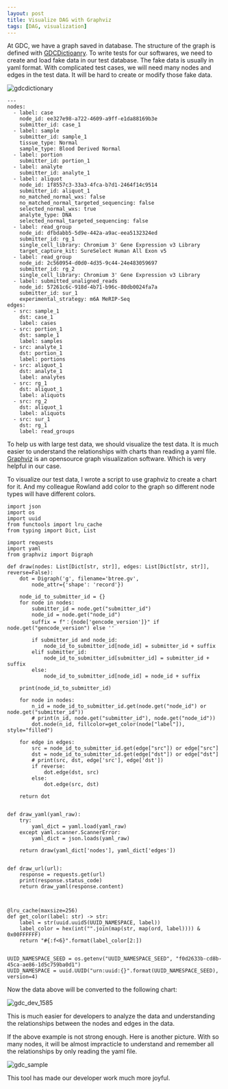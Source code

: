 ```yaml
---
layout: post
title: Visualize DAG with Graphviz
tags: [DAG, visualization]
---
```


At GDC, we have a graph saved in database. The structure of the graph is defined with [GDCDictioanry](https://github.com/NCI-GDC/gdcdictionary/). 
To write tests for our softwares, we need to create and load fake data in our test database. The fake data is usually in yaml
format. With complicated test cases, we will need many nodes and edges in the test data. It will be hard to create or modify those fake data. 
<!--break-->

![gdcdictionary](/images/graphviz_gdc/gdcdictionary.png)

```
---
nodes:
  - label: case
    node_id: ee327e98-a722-4609-a9ff-e1da88169b3e
    submitter_id: case_1
  - label: sample
    submitter_id: sample_1
    tissue_type: Normal
    sample_type: Blood Derived Normal
  - label: portion
    submitter_id: portion_1
  - label: analyte
    submitter_id: analyte_1
  - label: aliquot
    node_id: 1f8557c3-33a3-4fca-b7d1-2464f14c9514
    submitter_id: aliquot_1
    no_matched_normal_wxs: false
    no_matched_normal_targeted_sequencing: false
    selected_normal_wxs: true
    analyte_type: DNA
    selected_normal_targeted_sequencing: false
  - label: read_group
    node_id: dfbdabb5-5d9e-442a-a9ac-eea5132324ed
    submitter_id: rg_1
    single_cell_library: Chromium 3' Gene Expression v3 Library
    target_capture_kit: SureSelect Human All Exon v5
  - label: read_group
    node_id: 2c560954-d0d0-4d35-9c44-24e483059697
    submitter_id: rg_2
    single_cell_library: Chromium 3' Gene Expression v3 Library
  - label: submitted_unaligned_reads
    node_id: 57261c6c-918d-4b71-b96c-80db0024fa7a
    submitter_id: sur_1
    experimental_strategy: m6A MeRIP-Seq
edges:
  - src: sample_1
    dst: case_1
    label: cases
  - src: portion_1
    dst: sample_1
    label: samples
  - src: analyte_1
    dst: portion_1
    label: portions
  - src: aliquot_1
    dst: analyte_1
    label: analytes
  - src: rg_1
    dst: aliquot_1
    label: aliquots
  - src: rg_2
    dst: aliquot_1
    label: aliquots
  - src: sur_1
    dst: rg_1
    label: read_groups
```
To help us with large test data, we should visualize the test data. It is much easier to understand the relationships with charts than reading
a yaml file. [Graphviz](https://graphviz.org/) is an opensource graph visualization software. Which is very helpful in our case. 

To visualize our test data, I wrote a script to use graphviz to create a chart for it. And my colleague Rowland add color to
the graph so different node types will have different colors.

```
import json
import os
import uuid
from functools import lru_cache
from typing import Dict, List

import requests
import yaml
from graphviz import Digraph

def draw(nodes: List[Dict[str, str]], edges: List[Dict[str, str]], reverse=False):
    dot = Digraph('g', filename='btree.gv',
        node_attr={'shape': 'record'})

    node_id_to_submitter_id = {}
    for node in nodes:
        submitter_id = node.get("submitter_id")
        node_id = node.get("node_id")
        suffix = f"：{node['gencode_version']}" if node.get("gencode_version") else ''

        if submitter_id and node_id:
            node_id_to_submitter_id[node_id] = submitter_id + suffix
        elif submitter_id:
            node_id_to_submitter_id[submitter_id] = submitter_id + suffix
        else:
            node_id_to_submitter_id[node_id] = node_id + suffix

    print(node_id_to_submitter_id)

    for node in nodes:
        n_id = node_id_to_submitter_id.get(node.get("node_id") or node.get("submitter_id"))
        # print(n_id, node.get("submitter_id"), node.get("node_id"))
        dot.node(n_id, fillcolor=get_color(node["label"]), style="filled")

    for edge in edges: 
        src = node_id_to_submitter_id.get(edge["src"]) or edge["src"]
        dst = node_id_to_submitter_id.get(edge["dst"]) or edge["dst"]
        # print(src, dst, edge['src'], edge['dst'])
        if reverse:
            dot.edge(dst, src)
        else:
            dot.edge(src, dst)

    return dot


def draw_yaml(yaml_raw):
    try:
        yaml_dict = yaml.load(yaml_raw)
    except yaml.scanner.ScannerError:
        yaml_dict = json.loads(yaml_raw)

    return draw(yaml_dict['nodes'], yaml_dict['edges'])


def draw_url(url):
    response = requests.get(url)
    print(response.status_code)
    return draw_yaml(response.content)



@lru_cache(maxsize=256)
def get_color(label: str) -> str:
    label = str(uuid.uuid5(UUID_NAMESPACE, label))
    label_color = hex(int("".join(map(str, map(ord, label)))) & 0x00FFFFFF)
    return "#{:f<6}".format(label_color[2:])


UUID_NAMESPACE_SEED = os.getenv("UUID_NAMESPACE_SEED", "f0d2633b-cd8b-45ca-ae86-1d5c759ba0d1")
UUID_NAMESPACE = uuid.UUID("urn:uuid:{}".format(UUID_NAMESPACE_SEED), version=4)
```

Now the data above will be converted to the following chart:

![gdc_dev_1585](/images/graphviz_gdc/gdc_dev_1585.png)

This is much easier for developers to analyze the data and understanding the relationships between the nodes and edges 
in the data.

If the above example is not strong enough. Here is another picture. With so many nodes, it will be almost impracticle to understand and remember 
all the relationships by only reading the yaml file. 

![gdc_sample](/images/graphviz_gdc/gdc_sample.png)

This tool has made our developer work much more joyful. 